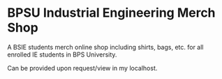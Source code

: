 # BPSU Industrial Engineering Merch Shop
  A BSIE students merch online shop including shirts, bags, etc. for all enrolled IE students in BPS University. 
  
  Can be provided upon request/view in my localhost.

